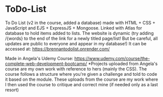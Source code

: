 # ToDo-List

To Do List (v2 in the course, added a database) made with HTML + CSS + JavaScript and EJS + ExpressJS + Mongoose. 
Linked with Atlas for database to hold items added to lists. 
The website is dynamic (try adding /{words} to the end of the link for a newly titled page/list! But be careful, all updates are public to 
          everyone and appear in my database!)
It can be accessed at: 
https://brennantodolist.onrender.com/

Made in Angela's Udemy Course: https://www.udemy.com/course/the-complete-web-development-bootcamp/
*Projects uploaded from Angela's course are my own work with reference to hers (mainly the CSS). 
          The course follows a structure where you're given a challenge and told to code it based on the module.
          These uploads from the course are my work where I then used the course to critique and correct mine (if needed only as a last resort)
